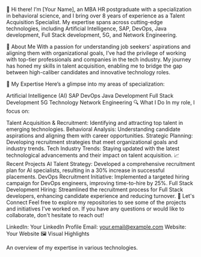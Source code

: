 👋 Hi there! I’m [Your Name], an MBA HR postgraduate with a specialization in behavioral science, and I bring over 8 years of experience as a Talent Acquisition Specialist. My expertise spans across cutting-edge technologies, including Artificial Intelligence, SAP, DevOps, Java development, Full Stack development, 5G, and Network Engineering.

🚀 About Me
With a passion for understanding job seekers' aspirations and aligning them with organizational goals, I’ve had the privilege of working with top-tier professionals and companies in the tech industry. My journey has honed my skills in talent acquisition, enabling me to bridge the gap between high-caliber candidates and innovative technology roles.

💼 My Expertise
Here’s a glimpse into my areas of specialization:

Artificial Intelligence (AI)
SAP
DevOps
Java Development
Full Stack Development
5G Technology
Network Engineering
🔍 What I Do
In my role, I focus on:

Talent Acquisition & Recruitment: Identifying and attracting top talent in emerging technologies.
Behavioral Analysis: Understanding candidate aspirations and aligning them with career opportunities.
Strategic Planning: Developing recruitment strategies that meet organizational goals and industry trends.
Tech Industry Trends: Staying updated with the latest technological advancements and their impact on talent acquisition.
📈 Recent Projects
AI Talent Strategy: Developed a comprehensive recruitment plan for AI specialists, resulting in a 30% increase in successful placements.
DevOps Recruitment Initiative: Implemented a targeted hiring campaign for DevOps engineers, improving time-to-hire by 25%.
Full Stack Development Hiring: Streamlined the recruitment process for Full Stack developers, enhancing candidate experience and reducing turnover.
🌟 Let's Connect
Feel free to explore my repositories to see some of the projects and initiatives I’ve worked on. If you have any questions or would like to collaborate, don't hesitate to reach out!

LinkedIn: Your LinkedIn Profile
Email: your.email@example.com
Website: Your Website
🖼️ Visual Highlights

An overview of my expertise in various technologies.
